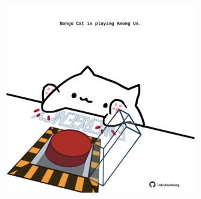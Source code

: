 <!-- built at 11/09/2024, 12:00:51 UTC -->
<p align="center">
  <img width="500" height="500" src="./ReadmeImage.svg">
</p>
